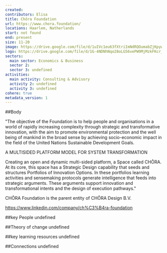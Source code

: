 ```yaml
---
created:
contributors: Elisa
title: Chôra Foundation
url: https://www.chora.foundation/
locations: Haarlem, Natherlands
start: not found
end: present
size: 11-20
image: https://drive.google.com/file/d/1uIVc1eu63fXtriImNdRQOumabZjKpywU/view?usp=drive_link
logo: https://drive.google.com/file/d/1G-4NDNhNqo28oLG56vePW9MjMzkFKcr_/view?usp=drive_link
sectors:
  main sector: Economics & Business
  sector 2: 
  sector 3: undefined
activities: 
  main activity: Consulting & Advisory
  activity 2: undefined
  activity 3: undefined
cohere: true
metadata_version: 1
---
```



##Body

"The objective of the Foundation is to help people and organisations in a world of rapidly increasing complexity through strategic and transformative innovation, with the aim to promote environmental protection and the well being of mankind in the broad sense by achieving socio-economic impact in the field of the United Nations Sustainable Development Goals.

A MULTISIDED PLATFORM MODEL FOR SYSTEM TRANSFORMATION

Creating an open and dynamic multi-sided platform, a Space called CHÔRA. At its core, this space has a Strategic Design capability that seeds and structures Portfolios of Innovation Options. In these portfolios learning activities and sensemaking protocols generate intelligence that feeds into strategic arguments. These arguments support innovation and transformational intents and the design of execution pathways."

CHÔRA Foundation is the parent entity of CHÔRA Design B.V.

https://www.linkedin.com/company/ch%C3%B4ra-foundation


##key People
undefined

##Theory of change
undefined

##key learning resources
undefined

##Connections
undefined

